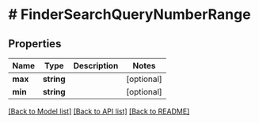 # # FinderSearchQueryNumberRange

## Properties

Name | Type | Description | Notes
------------ | ------------- | ------------- | -------------
**max** | **string** |  | [optional]
**min** | **string** |  | [optional]

[[Back to Model list]](../../README.md#models) [[Back to API list]](../../README.md#endpoints) [[Back to README]](../../README.md)
